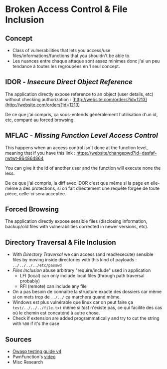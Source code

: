 # Broken Access Control & File Inclusion

## Concept

* Class of vulnerabilities that lets you access/use files/informations/functions that you shouldn't be able to.
* Les nuances entre chaque attaque sont assez minimes donc j'ai un peu tendance à toutes les regroupées en 1 seul concept.

## IDOR -  _Insecure Direct Object Reference_

The application directly expose reference to an object \(user details, etc\) without checking authorization : [http://website.com/orders?id=1213](http://website.com/orders?id=1213)

De ce que j'ai compris, ça sous-entends généralement l'utilisation d'un id, etc, comparé au forced browsing.

## MFLAC - _Missing Function Level Access Control_

This happens when an access control isn't done at the function level, meaning that if you have this link : [https://website/changepwd?id=dasfaf-rwtwt-864864864](https://website/changepwd?id=dasfaf-rwtwt-864864864)

You can give it the id of another user and the function will execute none the less.

De ce que j'ai compris, la diff avec IDOR c'est que même si la page en elle-même a des protections, si on fait directement une requête forgée de toute pièce, celle-ci sera acceptée.

## Forced Browsing

The application directly expose sensible files \(disclosing information, backup/old files with vulnerabilities corrected in newer versions, etc\).

## Directory Traversal & File Inclusion

* With _Directory Traversal_ we can access \(and read/execute\) sensible files by moving inside directories with this kind of payloads : `../../../../etc/passwd`
* _Files Inclusion_ abuse arbitrary "require/include" used in application
  * LFI \(local\) can only include local files \(through path traversal probably\)
  * RFI \(remote\) can include any file
* On a pas besoin de connaitre la structure exacte des dossiers car même si on mets trop de `../../` ça marchera quand même.
* Windows est plus vulnérable que linux car on peut faire ça `test/../../../file.txt` même si _test_ n'existe pas, ce qui facilite des cas où le chemin est concaténé à autre chose.
* Check if extension are added programmatically and try to cut the string with `%00` if it's the case

## Sources

* [Owasp testing guide v4](https://owasp.org/www-project-web-security-testing-guide/assets/archive/OWASP_Testing_Guide_v4.pdf)
* PwnFunction's [video](https://www.youtube.com/watch?v=rloqMGcPMkI)
* Misc Research

